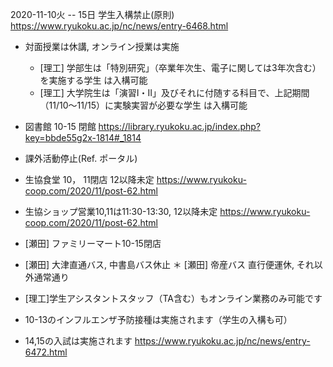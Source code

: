 2020-11-10火 -- 15日 学生入構禁止(原則) https://www.ryukoku.ac.jp/nc/news/entry-6468.html

* 対面授業は休講, オンライン授業は実施
  * [理工] 学部生は「特別研究」（卒業年次生、電子に関しては3年次含む）を実施する学生 は入構可能
  * [理工] 大学院生は「演習Ⅰ・Ⅱ」及びそれに付随する科目で、上記期間（11/10～11/15）に実験実習が必要な学生 は入構可能

* 図書館 10-15 閉館 https://library.ryukoku.ac.jp/index.php?key=bbde55g2x-1814#_1814
* 課外活動停止(Ref. ポータル)
* 生協食堂 10， 11閉店 12以降未定 https://www.ryukoku-coop.com/2020/11/post-62.html
* 生協ショップ営業10,11は11:30-13:30, 12以降未定 https://www.ryukoku-coop.com/2020/11/post-62.html
* [瀬田] ファミリーマート10-15閉店
* [瀬田] 大津直通バス, 中書島バス休止
＊ [瀬田] 帝産バス 直行便運休, それ以外通常通り

* [理工]学生アシスタントスタッフ（TA含む）もオンライン業務のみ可能です
* 10-13のインフルエンザ予防接種は実施されます（学生の入構も可）
* 14,15の入試は実施されます https://www.ryukoku.ac.jp/nc/news/entry-6472.html
